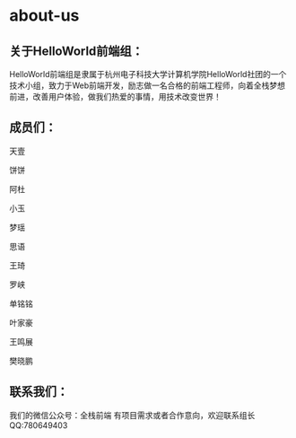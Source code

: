 # about-us
## 关于HelloWorld前端组：
  HelloWorld前端组是隶属于杭州电子科技大学计算机学院HelloWorld社团的一个技术小组，致力于Web前端开发，励志做一名合格的前端工程师，向着全栈梦想前进，改善用户体验，做我们热爱的事情，用技术改变世界！
  
## 成员们：
  天壹
  
  饼饼
  
  阿杜
  
  小玉
  
  梦瑶
  
  思语
  
  王琦
  
  罗峡
  
  单铭铭
  
  叶家豪
  
  王鸣展
  
  樊晓鹏
  

## 联系我们：
  我们的微信公众号：全栈前端
  有项目需求或者合作意向，欢迎联系组长QQ:780649403
